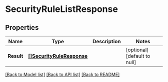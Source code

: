 # SecurityRuleListResponse

## Properties
Name | Type | Description | Notes
------------ | ------------- | ------------- | -------------
**Result** | [**[]SecurityRuleResponse**](SecurityRule-response.md) |  | [optional] [default to null]

[[Back to Model list]](../README.md#documentation-for-models) [[Back to API list]](../README.md#documentation-for-api-endpoints) [[Back to README]](../README.md)


